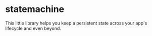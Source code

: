 statemachine
============

This little library helps you keep a persistent state across your app's lifecycle and even beyond.
